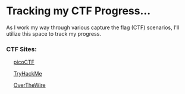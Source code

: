 # **Tracking my CTF Progress...**

   As I work my way through various capture the flag (CTF) scenarios, I'll utilize this space to track my progress.

### CTF Sites:

&nbsp;&nbsp;&nbsp;&nbsp;&nbsp;[picoCTF](https://www.picoctf.org/)

&nbsp;&nbsp;&nbsp;&nbsp;&nbsp;[TryHackMe](https://tryhackme.com/)

&nbsp;&nbsp;&nbsp;&nbsp;&nbsp;[OverTheWire](https://overthewire.org/wargames/)


